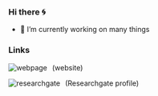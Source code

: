 ### Hi there 🌀


- 🔭 I’m currently working on many things

### Links
[<img src="https://josura.github.io/assets/img/josuraIcon.png"
     align="left"
     alt="webpage"
     style="float: left; margin-right: 10px;" />][website]  (website)
<br />

[<img src="https://c5.rgstatic.net/m/426351313275430/images/favicon/favicon.ico"
     align="left"
     alt="researchgate"
     style="float: left; margin-right: 10px;" />][researchgate]  (Researchgate profile)


[website]: https://josura.github.io/
[researchgate]: https://www.researchgate.net/profile/Giorgio-Locicero

<br />

<!--### Stats-->
<!--![Josura's GitHub stats](https://github-readme-stats-ful.vercel.app/api?username=josura&count_private=true&theme=dracula)-->
<!--![Main Languages](https://github-readme-stats-ful.vercel.app&hide=jupyternotebook/api/top-langs/?username=josura)
 not included since the report card for languages is completely wrong, better results with the following--> 
<!--
| <a href="https://github.com/josura"><img align="center" src="https://github-readme-stats-ful.vercel.app/api?username=josura&count_private=true&theme=dracula&hide_border=true" alt="josura's github stats" /></a> | <a href="https://github.com/josura"><img align="center" src="https://github-readme-stats-ful.vercel.app/api/top-langs/?username=josura&layout=compact&theme=dracula&hide_border=true" /></a> |
| ------------- | ------------- |
-->
<!--

<a href="https://github.com/anuraghazra/github-readme-stats">
  <img align="center" src="https://github-readme-stats.vercel.app/api?username=josura&count_private=true&theme=dracula" />
</a>
<a href="https://github.com/anuraghazra/convoychat">
  <img align="center" src="https://github-readme-stats.vercel.app/api/top-langs/?username=josura&theme=dracula" />
</a>
-->
